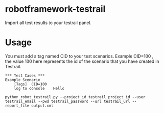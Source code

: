 # robotframework-testrail
Import all test results to your testrail panel.

# Usage

You must add a tag named CID to your test scenarios. Example CID=100 , the value 100 here represents the id of the scenario that you have created in Testrail.

```
*** Test Cases ***
Example Scenario
    [Tags]  CID=100
    log to console    Hello
```


```
python robot_testrail.py --project_id testrail_project_id --user testrail_email --pwd testrail_password --url testrail_url --report_file output.xml  
```
